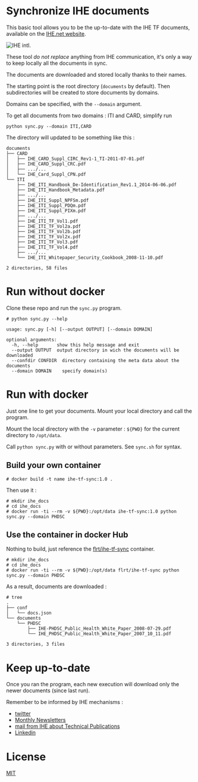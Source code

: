 Synchronize IHE documents
=========================

This basic tool allows you to be the up-to-date with the IHE TF documents, available on the [IHE.net website](https://www.ihe.net/resources/technical_frameworks/).

![IHE intl.](https://www.ihe.net/wp-content/uploads/2018/02/ihe-logo.svg)

These tool *do not replace* anything from IHE communication, it's only a way to keep locally all the documents in sync.

The documents are downloaded and stored locally thanks to their names.

The starting point is the root directory (`documents` by default).
Then subdirectories will be created to store documents by domains.

Domains can be specified, with the `--domain` argument.

To get all documents from two domains : ITI and CARD, simplify run

    python sync.py --domain ITI,CARD


The directory will updated to be something like this : 


    documents
    ├── CARD
    │   ├── IHE_CARD_Suppl_CIRC_Rev1-1_TI-2011-07-01.pdf
    │   ├── IHE_CARD_Suppl_CRC.pdf
    │   ├── .../...
    │   └── IHE_Card_Suppl_CPN.pdf
    └── ITI
        ├── IHE_ITI_Handbook_De-Identification_Rev1.1_2014-06-06.pdf
        ├── IHE_ITI_Handbook_Metadata.pdf
        ├── .../...
        ├── IHE_ITI_Suppl_NPFSm.pdf
        ├── IHE_ITI_Suppl_PDQm.pdf
        ├── IHE_ITI_Suppl_PIXm.pdf
        ├── .../...
        ├── IHE_ITI_TF_Vol1.pdf
        ├── IHE_ITI_TF_Vol2a.pdf
        ├── IHE_ITI_TF_Vol2b.pdf
        ├── IHE_ITI_TF_Vol2x.pdf
        ├── IHE_ITI_TF_Vol3.pdf
        ├── IHE_ITI_TF_Vol4.pdf
        ├── .../...
        └── IHE_ITI_Whitepaper_Security_Cookbook_2008-11-10.pdf

    2 directories, 58 files


# Run without docker
Clone these repo and run the `sync.py` program.


    # python sync.py --help
    
    usage: sync.py [-h] [--output OUTPUT] [--domain DOMAIN]
    
    optional arguments:
      -h, --help       show this help message and exit
      --output OUTPUT  output directory in wich the documents will be downloaded
      --confdir CONFDIR  directory containing the meta data about the documents
      --domain DOMAIN    specify domain(s)


# Run with docker

Just one line to get your documents. Mount your local directory and call the program.

Mount the local directory with the `-v` parameter : `${PWD}` for the current directory to `/opt/data`.

Call `python sync.py` with or without parameters. See `sync.sh` for syntax.

## Build your own container

    # docker build -t name ihe-tf-sync:1.0 .

Then use it :
    
    # mkdir ihe_docs
    # cd ihe_docs
    # docker run -ti --rm -v ${PWD}:/opt/data ihe-tf-sync:1.0 python sync.py --domain PHDSC

## Use the container in docker Hub
Nothing to build, just reference the [flrt/ihe-tf-sync](https://hub.docker.com/r/flrt/ihe-tf-sync/) container.

    # mkdir ihe_docs
    # cd ihe_docs
    # docker run -ti --rm -v ${PWD}:/opt/data flrt/ihe-tf-sync python sync.py --domain PHDSC


As a result, documents are downloaded :

    # tree
    .
    ├── conf
    │   └── docs.json
    └── documents
        └── PHDSC
            ├── IHE-PHDSC_Public_Health_White_Paper_2008-07-29.pdf
            └── IHE_PHDSC_Public_Health_White_Paper_2007_10_11.pdf

    3 directories, 3 files

# Keep up-to-date
Once you ran the program, each new execution will download only the newer documents (since last run).

Remember to be informed by IHE mechanisms :

- [twitter](https://twitter.com/IHEIntl) 
- [Monthly Newsletters](https://www.ihe.net/monthly-newsletters/)
- [mail from IHE about Technical Publications](https://www.ihe.net/monthly-newsletters/technical-publications/)
- [Linkedin](https://www.linkedin.com/company/iheintl/)

# License 

[MIT](LICENSE) 
